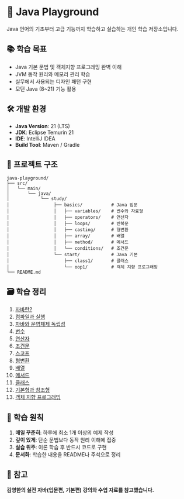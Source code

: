 # 🎯 Java Playground

Java 언어의 기초부터 고급 기능까지 학습하고 실습하는 개인 학습 저장소입니다.

## 📚 학습 목표

- Java 기본 문법 및 객체지향 프로그래밍 완벽 이해
- JVM 동작 원리와 메모리 관리 학습
- 실무에서 사용되는 디자인 패턴 구현
- 모던 Java (8~21) 기능 활용

## 🛠️ 개발 환경

- **Java Version**: 21 (LTS)
- **JDK**: Eclipse Temurin 21
- **IDE**: IntelliJ IDEA
- **Build Tool**: Maven / Gradle

## 📁 프로젝트 구조

```
java-playground/
├── src/
│   └── main/
│       └── java/
│            └── study/
│                 ├── basics/           # Java 입문
│                 │   ├── variables/    # 변수와 자료형
│                 │   ├── operators/    # 연산자
│                 │   ├── loops/        # 반복문
│                 │   ├── casting/      # 형변환
│                 │   ├── array/        # 배열
│                 │   ├── method/       # 메서드
│                 │   └── conditions/   # 조건문
│                 └── start/            # Java 기본
│                     ├── class1/       # 클래스
│                     └── oop1/         # 객체 지향 프로그래밍
└── README.md
```

## 🗃️ 학습 정리

1. [자바란?](https://www.notion.so/27a8e70ba5ff804c8806e5ae21ccbf08?source=copy_link)
2. [컴파일과 실행](https://www.notion.so/27a8e70ba5ff80c79859d46aa0a503f2?source=copy_link)
3. [자바와 운영체제 독립성](https://www.notion.so/27a8e70ba5ff807a9a5ad3e95a85d7bf?source=copy_link)
4. [변수](https://www.notion.so/27a8e70ba5ff807db59ec14c7ccb2dd4?source=copy_link)
5. [연산자](https://www.notion.so/27b8e70ba5ff809f9cf4ef92412d8dcf?source=copy_link)
6. [조건문](https://www.notion.so/27b8e70ba5ff8032a5f0cfab9bc7bc97?source=copy_link)
7. [스코프](https://www.notion.so/27c8e70ba5ff80f1835bfced1bba7440?source=copy_link)
8. [형변환](https://www.notion.so/27c8e70ba5ff8038a4a1db197afb34c8?source=copy_link)
9. [배열](https://www.notion.so/27d8e70ba5ff80f0a4acff7856a37361?source=copy_link)
10. [메서드](https://www.notion.so/27d8e70ba5ff8090b0b5fafad1e90437?source=copy_link)
11. [클래스](https://www.notion.so/27d8e70ba5ff80b0bd54e21507d2f94e?source=copy_link)
12. [기본형과 참조형](https://www.notion.so/27e8e70ba5ff80bf9735d3411f6dffae?source=copy_link)
13. [객체 지향 프로그래밍](https://www.notion.so/Java-27a8e70ba5ff80faaac0c0ced411dc34?source=copy_link)

## 🎯 학습 원칙

1. **매일 꾸준히**: 하루에 최소 1개 이상의 예제 작성
2. **깊이 있게**: 단순 문법보다 동작 원리 이해에 집중
3. **실습 위주**: 이론 학습 후 반드시 코드로 구현
5. **문서화**: 학습한 내용을 README나 주석으로 정리

## 📄 참고

**김영한의 실전 자바(입문편, 기본편) 강의와 수업 자료를 참고했습니다.**
